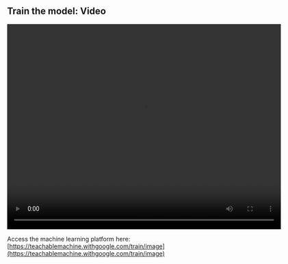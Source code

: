 ## Train the model: Video

<video width="640" height="480" controls>
  <source src="images/teach-a-machine-captioned.mp4" type="video/mp4">
Your browser does not support the video tag.
</video>

Access the machine learning platform here: [https://teachablemachine.withgoogle.com/train/image](https://teachablemachine.withgoogle.com/train/image)
